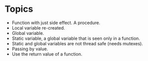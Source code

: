 # Topics

* Function with just side effect. A procedure.
* Local variable re-created.
* Global variable.
* Static variable, a global variable that is seen only in a function.
* Static and global variables are not thread safe (needs mutexes).
* Passing by value.
* Use the return value of a function.
